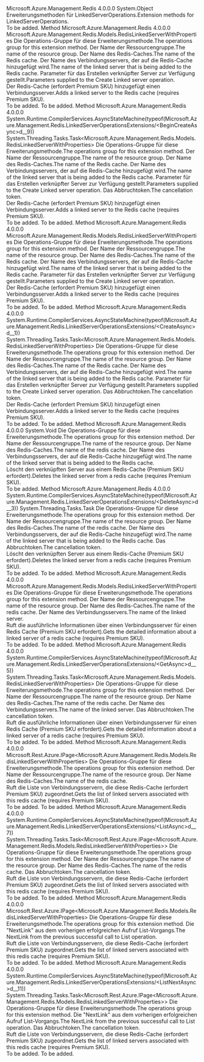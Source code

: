<Type Name="LinkedServerOperationsExtensions" FullName="Microsoft.Azure.Management.Redis.LinkedServerOperationsExtensions">
  <TypeSignature Language="C#" Value="public static class LinkedServerOperationsExtensions" />
  <TypeSignature Language="ILAsm" Value=".class public auto ansi abstract sealed beforefieldinit LinkedServerOperationsExtensions extends System.Object" />
  <TypeSignature Language="DocId" Value="T:Microsoft.Azure.Management.Redis.LinkedServerOperationsExtensions" />
  <TypeSignature Language="VB.NET" Value="Public Module LinkedServerOperationsExtensions" />
  <TypeSignature Language="F#" Value="type LinkedServerOperationsExtensions = class" />
  <AssemblyInfo>
    <AssemblyName>Microsoft.Azure.Management.Redis</AssemblyName>
    <AssemblyVersion>4.0.0.0</AssemblyVersion>
  </AssemblyInfo>
  <Base>
    <BaseTypeName>System.Object</BaseTypeName>
  </Base>
  <Interfaces />
  <Docs>
    <summary>
            <span data-ttu-id="96a80-101">Erweiterungsmethoden für LinkedServerOperations.</span><span class="sxs-lookup"><span data-stu-id="96a80-101">Extension methods for LinkedServerOperations.</span></span>
            </summary>
    <remarks>To be added.</remarks>
  </Docs>
  <Members>
    <Member MemberName="BeginCreate">
      <MemberSignature Language="C#" Value="public static Microsoft.Azure.Management.Redis.Models.RedisLinkedServerWithProperties BeginCreate (this Microsoft.Azure.Management.Redis.ILinkedServerOperations operations, string resourceGroupName, string name, string linkedServerName, Microsoft.Azure.Management.Redis.Models.RedisLinkedServerCreateParameters parameters);" />
      <MemberSignature Language="ILAsm" Value=".method public static hidebysig class Microsoft.Azure.Management.Redis.Models.RedisLinkedServerWithProperties BeginCreate(class Microsoft.Azure.Management.Redis.ILinkedServerOperations operations, string resourceGroupName, string name, string linkedServerName, class Microsoft.Azure.Management.Redis.Models.RedisLinkedServerCreateParameters parameters) cil managed" />
      <MemberSignature Language="DocId" Value="M:Microsoft.Azure.Management.Redis.LinkedServerOperationsExtensions.BeginCreate(Microsoft.Azure.Management.Redis.ILinkedServerOperations,System.String,System.String,System.String,Microsoft.Azure.Management.Redis.Models.RedisLinkedServerCreateParameters)" />
      <MemberSignature Language="VB.NET" Value="&lt;Extension()&gt;&#xA;Public Function BeginCreate (operations As ILinkedServerOperations, resourceGroupName As String, name As String, linkedServerName As String, parameters As RedisLinkedServerCreateParameters) As RedisLinkedServerWithProperties" />
      <MemberSignature Language="F#" Value="static member BeginCreate : Microsoft.Azure.Management.Redis.ILinkedServerOperations * string * string * string * Microsoft.Azure.Management.Redis.Models.RedisLinkedServerCreateParameters -&gt; Microsoft.Azure.Management.Redis.Models.RedisLinkedServerWithProperties" Usage="Microsoft.Azure.Management.Redis.LinkedServerOperationsExtensions.BeginCreate (operations, resourceGroupName, name, linkedServerName, parameters)" />
      <MemberType>Method</MemberType>
      <AssemblyInfo>
        <AssemblyName>Microsoft.Azure.Management.Redis</AssemblyName>
        <AssemblyVersion>4.0.0.0</AssemblyVersion>
      </AssemblyInfo>
      <ReturnValue>
        <ReturnType>Microsoft.Azure.Management.Redis.Models.RedisLinkedServerWithProperties</ReturnType>
      </ReturnValue>
      <Parameters>
        <Parameter Name="operations" Type="Microsoft.Azure.Management.Redis.ILinkedServerOperations" RefType="this" />
        <Parameter Name="resourceGroupName" Type="System.String" />
        <Parameter Name="name" Type="System.String" />
        <Parameter Name="linkedServerName" Type="System.String" />
        <Parameter Name="parameters" Type="Microsoft.Azure.Management.Redis.Models.RedisLinkedServerCreateParameters" />
      </Parameters>
      <Docs>
        <param name="operations">
            <span data-ttu-id="96a80-102">Die Operations-Gruppe für diese Erweiterungsmethode.</span><span class="sxs-lookup"><span data-stu-id="96a80-102">The operations group for this extension method.</span></span>
            </param>
        <param name="resourceGroupName">
            <span data-ttu-id="96a80-103">Der Name der Ressourcengruppe.</span><span class="sxs-lookup"><span data-stu-id="96a80-103">The name of the resource group.</span></span>
            </param>
        <param name="name">
            <span data-ttu-id="96a80-104">Der Name des Redis-Caches.</span><span class="sxs-lookup"><span data-stu-id="96a80-104">The name of the Redis cache.</span></span>
            </param>
        <param name="linkedServerName">
            <span data-ttu-id="96a80-105">Der Name des Verbindungsservers, der auf die Redis-Cache hinzugefügt wird.</span><span class="sxs-lookup"><span data-stu-id="96a80-105">The name of the linked server that is being added to the Redis cache.</span></span>
            </param>
        <param name="parameters">
            <span data-ttu-id="96a80-106">Parameter für das Erstellen verknüpfter Server zur Verfügung gestellt.</span><span class="sxs-lookup"><span data-stu-id="96a80-106">Parameters supplied to the Create Linked server operation.</span></span>
            </param>
        <summary>
            <span data-ttu-id="96a80-107">Der Redis-Cache (erfordert Premium SKU) hinzugefügt einen Verbindungsserver.</span><span class="sxs-lookup"><span data-stu-id="96a80-107">Adds a linked server to the Redis cache (requires Premium SKU).</span></span>
            </summary>
        <returns>To be added.</returns>
        <remarks>To be added.</remarks>
      </Docs>
    </Member>
    <Member MemberName="BeginCreateAsync">
      <MemberSignature Language="C#" Value="public static System.Threading.Tasks.Task&lt;Microsoft.Azure.Management.Redis.Models.RedisLinkedServerWithProperties&gt; BeginCreateAsync (this Microsoft.Azure.Management.Redis.ILinkedServerOperations operations, string resourceGroupName, string name, string linkedServerName, Microsoft.Azure.Management.Redis.Models.RedisLinkedServerCreateParameters parameters, System.Threading.CancellationToken cancellationToken = null);" />
      <MemberSignature Language="ILAsm" Value=".method public static hidebysig class System.Threading.Tasks.Task`1&lt;class Microsoft.Azure.Management.Redis.Models.RedisLinkedServerWithProperties&gt; BeginCreateAsync(class Microsoft.Azure.Management.Redis.ILinkedServerOperations operations, string resourceGroupName, string name, string linkedServerName, class Microsoft.Azure.Management.Redis.Models.RedisLinkedServerCreateParameters parameters, valuetype System.Threading.CancellationToken cancellationToken) cil managed" />
      <MemberSignature Language="DocId" Value="M:Microsoft.Azure.Management.Redis.LinkedServerOperationsExtensions.BeginCreateAsync(Microsoft.Azure.Management.Redis.ILinkedServerOperations,System.String,System.String,System.String,Microsoft.Azure.Management.Redis.Models.RedisLinkedServerCreateParameters,System.Threading.CancellationToken)" />
      <MemberSignature Language="F#" Value="static member BeginCreateAsync : Microsoft.Azure.Management.Redis.ILinkedServerOperations * string * string * string * Microsoft.Azure.Management.Redis.Models.RedisLinkedServerCreateParameters * System.Threading.CancellationToken -&gt; System.Threading.Tasks.Task&lt;Microsoft.Azure.Management.Redis.Models.RedisLinkedServerWithProperties&gt;" Usage="Microsoft.Azure.Management.Redis.LinkedServerOperationsExtensions.BeginCreateAsync (operations, resourceGroupName, name, linkedServerName, parameters, cancellationToken)" />
      <MemberType>Method</MemberType>
      <AssemblyInfo>
        <AssemblyName>Microsoft.Azure.Management.Redis</AssemblyName>
        <AssemblyVersion>4.0.0.0</AssemblyVersion>
      </AssemblyInfo>
      <Attributes>
        <Attribute>
          <AttributeName>System.Runtime.CompilerServices.AsyncStateMachine(typeof(Microsoft.Azure.Management.Redis.LinkedServerOperationsExtensions/&lt;BeginCreateAsync&gt;d__9))</AttributeName>
        </Attribute>
      </Attributes>
      <ReturnValue>
        <ReturnType>System.Threading.Tasks.Task&lt;Microsoft.Azure.Management.Redis.Models.RedisLinkedServerWithProperties&gt;</ReturnType>
      </ReturnValue>
      <Parameters>
        <Parameter Name="operations" Type="Microsoft.Azure.Management.Redis.ILinkedServerOperations" RefType="this" />
        <Parameter Name="resourceGroupName" Type="System.String" />
        <Parameter Name="name" Type="System.String" />
        <Parameter Name="linkedServerName" Type="System.String" />
        <Parameter Name="parameters" Type="Microsoft.Azure.Management.Redis.Models.RedisLinkedServerCreateParameters" />
        <Parameter Name="cancellationToken" Type="System.Threading.CancellationToken" />
      </Parameters>
      <Docs>
        <param name="operations">
            <span data-ttu-id="96a80-108">Die Operations-Gruppe für diese Erweiterungsmethode.</span><span class="sxs-lookup"><span data-stu-id="96a80-108">The operations group for this extension method.</span></span>
            </param>
        <param name="resourceGroupName">
            <span data-ttu-id="96a80-109">Der Name der Ressourcengruppe.</span><span class="sxs-lookup"><span data-stu-id="96a80-109">The name of the resource group.</span></span>
            </param>
        <param name="name">
            <span data-ttu-id="96a80-110">Der Name des Redis-Caches.</span><span class="sxs-lookup"><span data-stu-id="96a80-110">The name of the Redis cache.</span></span>
            </param>
        <param name="linkedServerName">
            <span data-ttu-id="96a80-111">Der Name des Verbindungsservers, der auf die Redis-Cache hinzugefügt wird.</span><span class="sxs-lookup"><span data-stu-id="96a80-111">The name of the linked server that is being added to the Redis cache.</span></span>
            </param>
        <param name="parameters">
            <span data-ttu-id="96a80-112">Parameter für das Erstellen verknüpfter Server zur Verfügung gestellt.</span><span class="sxs-lookup"><span data-stu-id="96a80-112">Parameters supplied to the Create Linked server operation.</span></span>
            </param>
        <param name="cancellationToken">
            <span data-ttu-id="96a80-113">Das Abbruchtoken.</span><span class="sxs-lookup"><span data-stu-id="96a80-113">The cancellation token.</span></span>
            </param>
        <summary>
            <span data-ttu-id="96a80-114">Der Redis-Cache (erfordert Premium SKU) hinzugefügt einen Verbindungsserver.</span><span class="sxs-lookup"><span data-stu-id="96a80-114">Adds a linked server to the Redis cache (requires Premium SKU).</span></span>
            </summary>
        <returns>To be added.</returns>
        <remarks>To be added.</remarks>
      </Docs>
    </Member>
    <Member MemberName="Create">
      <MemberSignature Language="C#" Value="public static Microsoft.Azure.Management.Redis.Models.RedisLinkedServerWithProperties Create (this Microsoft.Azure.Management.Redis.ILinkedServerOperations operations, string resourceGroupName, string name, string linkedServerName, Microsoft.Azure.Management.Redis.Models.RedisLinkedServerCreateParameters parameters);" />
      <MemberSignature Language="ILAsm" Value=".method public static hidebysig class Microsoft.Azure.Management.Redis.Models.RedisLinkedServerWithProperties Create(class Microsoft.Azure.Management.Redis.ILinkedServerOperations operations, string resourceGroupName, string name, string linkedServerName, class Microsoft.Azure.Management.Redis.Models.RedisLinkedServerCreateParameters parameters) cil managed" />
      <MemberSignature Language="DocId" Value="M:Microsoft.Azure.Management.Redis.LinkedServerOperationsExtensions.Create(Microsoft.Azure.Management.Redis.ILinkedServerOperations,System.String,System.String,System.String,Microsoft.Azure.Management.Redis.Models.RedisLinkedServerCreateParameters)" />
      <MemberSignature Language="VB.NET" Value="&lt;Extension()&gt;&#xA;Public Function Create (operations As ILinkedServerOperations, resourceGroupName As String, name As String, linkedServerName As String, parameters As RedisLinkedServerCreateParameters) As RedisLinkedServerWithProperties" />
      <MemberSignature Language="F#" Value="static member Create : Microsoft.Azure.Management.Redis.ILinkedServerOperations * string * string * string * Microsoft.Azure.Management.Redis.Models.RedisLinkedServerCreateParameters -&gt; Microsoft.Azure.Management.Redis.Models.RedisLinkedServerWithProperties" Usage="Microsoft.Azure.Management.Redis.LinkedServerOperationsExtensions.Create (operations, resourceGroupName, name, linkedServerName, parameters)" />
      <MemberType>Method</MemberType>
      <AssemblyInfo>
        <AssemblyName>Microsoft.Azure.Management.Redis</AssemblyName>
        <AssemblyVersion>4.0.0.0</AssemblyVersion>
      </AssemblyInfo>
      <ReturnValue>
        <ReturnType>Microsoft.Azure.Management.Redis.Models.RedisLinkedServerWithProperties</ReturnType>
      </ReturnValue>
      <Parameters>
        <Parameter Name="operations" Type="Microsoft.Azure.Management.Redis.ILinkedServerOperations" RefType="this" />
        <Parameter Name="resourceGroupName" Type="System.String" />
        <Parameter Name="name" Type="System.String" />
        <Parameter Name="linkedServerName" Type="System.String" />
        <Parameter Name="parameters" Type="Microsoft.Azure.Management.Redis.Models.RedisLinkedServerCreateParameters" />
      </Parameters>
      <Docs>
        <param name="operations">
            <span data-ttu-id="96a80-115">Die Operations-Gruppe für diese Erweiterungsmethode.</span><span class="sxs-lookup"><span data-stu-id="96a80-115">The operations group for this extension method.</span></span>
            </param>
        <param name="resourceGroupName">
            <span data-ttu-id="96a80-116">Der Name der Ressourcengruppe.</span><span class="sxs-lookup"><span data-stu-id="96a80-116">The name of the resource group.</span></span>
            </param>
        <param name="name">
            <span data-ttu-id="96a80-117">Der Name des Redis-Caches.</span><span class="sxs-lookup"><span data-stu-id="96a80-117">The name of the Redis cache.</span></span>
            </param>
        <param name="linkedServerName">
            <span data-ttu-id="96a80-118">Der Name des Verbindungsservers, der auf die Redis-Cache hinzugefügt wird.</span><span class="sxs-lookup"><span data-stu-id="96a80-118">The name of the linked server that is being added to the Redis cache.</span></span>
            </param>
        <param name="parameters">
            <span data-ttu-id="96a80-119">Parameter für das Erstellen verknüpfter Server zur Verfügung gestellt.</span><span class="sxs-lookup"><span data-stu-id="96a80-119">Parameters supplied to the Create Linked server operation.</span></span>
            </param>
        <summary>
            <span data-ttu-id="96a80-120">Der Redis-Cache (erfordert Premium SKU) hinzugefügt einen Verbindungsserver.</span><span class="sxs-lookup"><span data-stu-id="96a80-120">Adds a linked server to the Redis cache (requires Premium SKU).</span></span>
            </summary>
        <returns>To be added.</returns>
        <remarks>To be added.</remarks>
      </Docs>
    </Member>
    <Member MemberName="CreateAsync">
      <MemberSignature Language="C#" Value="public static System.Threading.Tasks.Task&lt;Microsoft.Azure.Management.Redis.Models.RedisLinkedServerWithProperties&gt; CreateAsync (this Microsoft.Azure.Management.Redis.ILinkedServerOperations operations, string resourceGroupName, string name, string linkedServerName, Microsoft.Azure.Management.Redis.Models.RedisLinkedServerCreateParameters parameters, System.Threading.CancellationToken cancellationToken = null);" />
      <MemberSignature Language="ILAsm" Value=".method public static hidebysig class System.Threading.Tasks.Task`1&lt;class Microsoft.Azure.Management.Redis.Models.RedisLinkedServerWithProperties&gt; CreateAsync(class Microsoft.Azure.Management.Redis.ILinkedServerOperations operations, string resourceGroupName, string name, string linkedServerName, class Microsoft.Azure.Management.Redis.Models.RedisLinkedServerCreateParameters parameters, valuetype System.Threading.CancellationToken cancellationToken) cil managed" />
      <MemberSignature Language="DocId" Value="M:Microsoft.Azure.Management.Redis.LinkedServerOperationsExtensions.CreateAsync(Microsoft.Azure.Management.Redis.ILinkedServerOperations,System.String,System.String,System.String,Microsoft.Azure.Management.Redis.Models.RedisLinkedServerCreateParameters,System.Threading.CancellationToken)" />
      <MemberSignature Language="F#" Value="static member CreateAsync : Microsoft.Azure.Management.Redis.ILinkedServerOperations * string * string * string * Microsoft.Azure.Management.Redis.Models.RedisLinkedServerCreateParameters * System.Threading.CancellationToken -&gt; System.Threading.Tasks.Task&lt;Microsoft.Azure.Management.Redis.Models.RedisLinkedServerWithProperties&gt;" Usage="Microsoft.Azure.Management.Redis.LinkedServerOperationsExtensions.CreateAsync (operations, resourceGroupName, name, linkedServerName, parameters, cancellationToken)" />
      <MemberType>Method</MemberType>
      <AssemblyInfo>
        <AssemblyName>Microsoft.Azure.Management.Redis</AssemblyName>
        <AssemblyVersion>4.0.0.0</AssemblyVersion>
      </AssemblyInfo>
      <Attributes>
        <Attribute>
          <AttributeName>System.Runtime.CompilerServices.AsyncStateMachine(typeof(Microsoft.Azure.Management.Redis.LinkedServerOperationsExtensions/&lt;CreateAsync&gt;d__1))</AttributeName>
        </Attribute>
      </Attributes>
      <ReturnValue>
        <ReturnType>System.Threading.Tasks.Task&lt;Microsoft.Azure.Management.Redis.Models.RedisLinkedServerWithProperties&gt;</ReturnType>
      </ReturnValue>
      <Parameters>
        <Parameter Name="operations" Type="Microsoft.Azure.Management.Redis.ILinkedServerOperations" RefType="this" />
        <Parameter Name="resourceGroupName" Type="System.String" />
        <Parameter Name="name" Type="System.String" />
        <Parameter Name="linkedServerName" Type="System.String" />
        <Parameter Name="parameters" Type="Microsoft.Azure.Management.Redis.Models.RedisLinkedServerCreateParameters" />
        <Parameter Name="cancellationToken" Type="System.Threading.CancellationToken" />
      </Parameters>
      <Docs>
        <param name="operations">
            <span data-ttu-id="96a80-121">Die Operations-Gruppe für diese Erweiterungsmethode.</span><span class="sxs-lookup"><span data-stu-id="96a80-121">The operations group for this extension method.</span></span>
            </param>
        <param name="resourceGroupName">
            <span data-ttu-id="96a80-122">Der Name der Ressourcengruppe.</span><span class="sxs-lookup"><span data-stu-id="96a80-122">The name of the resource group.</span></span>
            </param>
        <param name="name">
            <span data-ttu-id="96a80-123">Der Name des Redis-Caches.</span><span class="sxs-lookup"><span data-stu-id="96a80-123">The name of the Redis cache.</span></span>
            </param>
        <param name="linkedServerName">
            <span data-ttu-id="96a80-124">Der Name des Verbindungsservers, der auf die Redis-Cache hinzugefügt wird.</span><span class="sxs-lookup"><span data-stu-id="96a80-124">The name of the linked server that is being added to the Redis cache.</span></span>
            </param>
        <param name="parameters">
            <span data-ttu-id="96a80-125">Parameter für das Erstellen verknüpfter Server zur Verfügung gestellt.</span><span class="sxs-lookup"><span data-stu-id="96a80-125">Parameters supplied to the Create Linked server operation.</span></span>
            </param>
        <param name="cancellationToken">
            <span data-ttu-id="96a80-126">Das Abbruchtoken.</span><span class="sxs-lookup"><span data-stu-id="96a80-126">The cancellation token.</span></span>
            </param>
        <summary>
            <span data-ttu-id="96a80-127">Der Redis-Cache (erfordert Premium SKU) hinzugefügt einen Verbindungsserver.</span><span class="sxs-lookup"><span data-stu-id="96a80-127">Adds a linked server to the Redis cache (requires Premium SKU).</span></span>
            </summary>
        <returns>To be added.</returns>
        <remarks>To be added.</remarks>
      </Docs>
    </Member>
    <Member MemberName="Delete">
      <MemberSignature Language="C#" Value="public static void Delete (this Microsoft.Azure.Management.Redis.ILinkedServerOperations operations, string resourceGroupName, string name, string linkedServerName);" />
      <MemberSignature Language="ILAsm" Value=".method public static hidebysig void Delete(class Microsoft.Azure.Management.Redis.ILinkedServerOperations operations, string resourceGroupName, string name, string linkedServerName) cil managed" />
      <MemberSignature Language="DocId" Value="M:Microsoft.Azure.Management.Redis.LinkedServerOperationsExtensions.Delete(Microsoft.Azure.Management.Redis.ILinkedServerOperations,System.String,System.String,System.String)" />
      <MemberSignature Language="VB.NET" Value="&lt;Extension()&gt;&#xA;Public Sub Delete (operations As ILinkedServerOperations, resourceGroupName As String, name As String, linkedServerName As String)" />
      <MemberSignature Language="F#" Value="static member Delete : Microsoft.Azure.Management.Redis.ILinkedServerOperations * string * string * string -&gt; unit" Usage="Microsoft.Azure.Management.Redis.LinkedServerOperationsExtensions.Delete (operations, resourceGroupName, name, linkedServerName)" />
      <MemberType>Method</MemberType>
      <AssemblyInfo>
        <AssemblyName>Microsoft.Azure.Management.Redis</AssemblyName>
        <AssemblyVersion>4.0.0.0</AssemblyVersion>
      </AssemblyInfo>
      <ReturnValue>
        <ReturnType>System.Void</ReturnType>
      </ReturnValue>
      <Parameters>
        <Parameter Name="operations" Type="Microsoft.Azure.Management.Redis.ILinkedServerOperations" RefType="this" />
        <Parameter Name="resourceGroupName" Type="System.String" />
        <Parameter Name="name" Type="System.String" />
        <Parameter Name="linkedServerName" Type="System.String" />
      </Parameters>
      <Docs>
        <param name="operations">
            <span data-ttu-id="96a80-128">Die Operations-Gruppe für diese Erweiterungsmethode.</span><span class="sxs-lookup"><span data-stu-id="96a80-128">The operations group for this extension method.</span></span>
            </param>
        <param name="resourceGroupName">
            <span data-ttu-id="96a80-129">Der Name der Ressourcengruppe.</span><span class="sxs-lookup"><span data-stu-id="96a80-129">The name of the resource group.</span></span>
            </param>
        <param name="name">
            <span data-ttu-id="96a80-130">Der Name des Redis-Caches.</span><span class="sxs-lookup"><span data-stu-id="96a80-130">The name of the redis cache.</span></span>
            </param>
        <param name="linkedServerName">
            <span data-ttu-id="96a80-131">Der Name des Verbindungsservers, der auf die Redis-Cache hinzugefügt wird.</span><span class="sxs-lookup"><span data-stu-id="96a80-131">The name of the linked server that is being added to the Redis cache.</span></span>
            </param>
        <summary>
            <span data-ttu-id="96a80-132">Löscht den verknüpften Server aus einem Redis-Cache (Premium SKU erfordert).</span><span class="sxs-lookup"><span data-stu-id="96a80-132">Deletes the linked server from a redis cache (requires Premium SKU).</span></span>
            </summary>
        <remarks>To be added.</remarks>
      </Docs>
    </Member>
    <Member MemberName="DeleteAsync">
      <MemberSignature Language="C#" Value="public static System.Threading.Tasks.Task DeleteAsync (this Microsoft.Azure.Management.Redis.ILinkedServerOperations operations, string resourceGroupName, string name, string linkedServerName, System.Threading.CancellationToken cancellationToken = null);" />
      <MemberSignature Language="ILAsm" Value=".method public static hidebysig class System.Threading.Tasks.Task DeleteAsync(class Microsoft.Azure.Management.Redis.ILinkedServerOperations operations, string resourceGroupName, string name, string linkedServerName, valuetype System.Threading.CancellationToken cancellationToken) cil managed" />
      <MemberSignature Language="DocId" Value="M:Microsoft.Azure.Management.Redis.LinkedServerOperationsExtensions.DeleteAsync(Microsoft.Azure.Management.Redis.ILinkedServerOperations,System.String,System.String,System.String,System.Threading.CancellationToken)" />
      <MemberSignature Language="F#" Value="static member DeleteAsync : Microsoft.Azure.Management.Redis.ILinkedServerOperations * string * string * string * System.Threading.CancellationToken -&gt; System.Threading.Tasks.Task" Usage="Microsoft.Azure.Management.Redis.LinkedServerOperationsExtensions.DeleteAsync (operations, resourceGroupName, name, linkedServerName, cancellationToken)" />
      <MemberType>Method</MemberType>
      <AssemblyInfo>
        <AssemblyName>Microsoft.Azure.Management.Redis</AssemblyName>
        <AssemblyVersion>4.0.0.0</AssemblyVersion>
      </AssemblyInfo>
      <Attributes>
        <Attribute>
          <AttributeName>System.Runtime.CompilerServices.AsyncStateMachine(typeof(Microsoft.Azure.Management.Redis.LinkedServerOperationsExtensions/&lt;DeleteAsync&gt;d__3))</AttributeName>
        </Attribute>
      </Attributes>
      <ReturnValue>
        <ReturnType>System.Threading.Tasks.Task</ReturnType>
      </ReturnValue>
      <Parameters>
        <Parameter Name="operations" Type="Microsoft.Azure.Management.Redis.ILinkedServerOperations" RefType="this" />
        <Parameter Name="resourceGroupName" Type="System.String" />
        <Parameter Name="name" Type="System.String" />
        <Parameter Name="linkedServerName" Type="System.String" />
        <Parameter Name="cancellationToken" Type="System.Threading.CancellationToken" />
      </Parameters>
      <Docs>
        <param name="operations">
            <span data-ttu-id="96a80-133">Die Operations-Gruppe für diese Erweiterungsmethode.</span><span class="sxs-lookup"><span data-stu-id="96a80-133">The operations group for this extension method.</span></span>
            </param>
        <param name="resourceGroupName">
            <span data-ttu-id="96a80-134">Der Name der Ressourcengruppe.</span><span class="sxs-lookup"><span data-stu-id="96a80-134">The name of the resource group.</span></span>
            </param>
        <param name="name">
            <span data-ttu-id="96a80-135">Der Name des Redis-Caches.</span><span class="sxs-lookup"><span data-stu-id="96a80-135">The name of the redis cache.</span></span>
            </param>
        <param name="linkedServerName">
            <span data-ttu-id="96a80-136">Der Name des Verbindungsservers, der auf die Redis-Cache hinzugefügt wird.</span><span class="sxs-lookup"><span data-stu-id="96a80-136">The name of the linked server that is being added to the Redis cache.</span></span>
            </param>
        <param name="cancellationToken">
            <span data-ttu-id="96a80-137">Das Abbruchtoken.</span><span class="sxs-lookup"><span data-stu-id="96a80-137">The cancellation token.</span></span>
            </param>
        <summary>
            <span data-ttu-id="96a80-138">Löscht den verknüpften Server aus einem Redis-Cache (Premium SKU erfordert).</span><span class="sxs-lookup"><span data-stu-id="96a80-138">Deletes the linked server from a redis cache (requires Premium SKU).</span></span>
            </summary>
        <returns>To be added.</returns>
        <remarks>To be added.</remarks>
      </Docs>
    </Member>
    <Member MemberName="Get">
      <MemberSignature Language="C#" Value="public static Microsoft.Azure.Management.Redis.Models.RedisLinkedServerWithProperties Get (this Microsoft.Azure.Management.Redis.ILinkedServerOperations operations, string resourceGroupName, string name, string linkedServerName);" />
      <MemberSignature Language="ILAsm" Value=".method public static hidebysig class Microsoft.Azure.Management.Redis.Models.RedisLinkedServerWithProperties Get(class Microsoft.Azure.Management.Redis.ILinkedServerOperations operations, string resourceGroupName, string name, string linkedServerName) cil managed" />
      <MemberSignature Language="DocId" Value="M:Microsoft.Azure.Management.Redis.LinkedServerOperationsExtensions.Get(Microsoft.Azure.Management.Redis.ILinkedServerOperations,System.String,System.String,System.String)" />
      <MemberSignature Language="VB.NET" Value="&lt;Extension()&gt;&#xA;Public Function Get (operations As ILinkedServerOperations, resourceGroupName As String, name As String, linkedServerName As String) As RedisLinkedServerWithProperties" />
      <MemberSignature Language="F#" Value="static member Get : Microsoft.Azure.Management.Redis.ILinkedServerOperations * string * string * string -&gt; Microsoft.Azure.Management.Redis.Models.RedisLinkedServerWithProperties" Usage="Microsoft.Azure.Management.Redis.LinkedServerOperationsExtensions.Get (operations, resourceGroupName, name, linkedServerName)" />
      <MemberType>Method</MemberType>
      <AssemblyInfo>
        <AssemblyName>Microsoft.Azure.Management.Redis</AssemblyName>
        <AssemblyVersion>4.0.0.0</AssemblyVersion>
      </AssemblyInfo>
      <ReturnValue>
        <ReturnType>Microsoft.Azure.Management.Redis.Models.RedisLinkedServerWithProperties</ReturnType>
      </ReturnValue>
      <Parameters>
        <Parameter Name="operations" Type="Microsoft.Azure.Management.Redis.ILinkedServerOperations" RefType="this" />
        <Parameter Name="resourceGroupName" Type="System.String" />
        <Parameter Name="name" Type="System.String" />
        <Parameter Name="linkedServerName" Type="System.String" />
      </Parameters>
      <Docs>
        <param name="operations">
            <span data-ttu-id="96a80-139">Die Operations-Gruppe für diese Erweiterungsmethode.</span><span class="sxs-lookup"><span data-stu-id="96a80-139">The operations group for this extension method.</span></span>
            </param>
        <param name="resourceGroupName">
            <span data-ttu-id="96a80-140">Der Name der Ressourcengruppe.</span><span class="sxs-lookup"><span data-stu-id="96a80-140">The name of the resource group.</span></span>
            </param>
        <param name="name">
            <span data-ttu-id="96a80-141">Der Name des Redis-Caches.</span><span class="sxs-lookup"><span data-stu-id="96a80-141">The name of the redis cache.</span></span>
            </param>
        <param name="linkedServerName">
            <span data-ttu-id="96a80-142">Der Name des Verbindungsservers.</span><span class="sxs-lookup"><span data-stu-id="96a80-142">The name of the linked server.</span></span>
            </param>
        <summary>
            <span data-ttu-id="96a80-143">Ruft die ausführliche Informationen über einen Verbindungsserver für einen Redis Cache (Premium SKU erfordert).</span><span class="sxs-lookup"><span data-stu-id="96a80-143">Gets the detailed information about a linked server of a redis cache (requires Premium SKU).</span></span>
            </summary>
        <returns>To be added.</returns>
        <remarks>To be added.</remarks>
      </Docs>
    </Member>
    <Member MemberName="GetAsync">
      <MemberSignature Language="C#" Value="public static System.Threading.Tasks.Task&lt;Microsoft.Azure.Management.Redis.Models.RedisLinkedServerWithProperties&gt; GetAsync (this Microsoft.Azure.Management.Redis.ILinkedServerOperations operations, string resourceGroupName, string name, string linkedServerName, System.Threading.CancellationToken cancellationToken = null);" />
      <MemberSignature Language="ILAsm" Value=".method public static hidebysig class System.Threading.Tasks.Task`1&lt;class Microsoft.Azure.Management.Redis.Models.RedisLinkedServerWithProperties&gt; GetAsync(class Microsoft.Azure.Management.Redis.ILinkedServerOperations operations, string resourceGroupName, string name, string linkedServerName, valuetype System.Threading.CancellationToken cancellationToken) cil managed" />
      <MemberSignature Language="DocId" Value="M:Microsoft.Azure.Management.Redis.LinkedServerOperationsExtensions.GetAsync(Microsoft.Azure.Management.Redis.ILinkedServerOperations,System.String,System.String,System.String,System.Threading.CancellationToken)" />
      <MemberSignature Language="F#" Value="static member GetAsync : Microsoft.Azure.Management.Redis.ILinkedServerOperations * string * string * string * System.Threading.CancellationToken -&gt; System.Threading.Tasks.Task&lt;Microsoft.Azure.Management.Redis.Models.RedisLinkedServerWithProperties&gt;" Usage="Microsoft.Azure.Management.Redis.LinkedServerOperationsExtensions.GetAsync (operations, resourceGroupName, name, linkedServerName, cancellationToken)" />
      <MemberType>Method</MemberType>
      <AssemblyInfo>
        <AssemblyName>Microsoft.Azure.Management.Redis</AssemblyName>
        <AssemblyVersion>4.0.0.0</AssemblyVersion>
      </AssemblyInfo>
      <Attributes>
        <Attribute>
          <AttributeName>System.Runtime.CompilerServices.AsyncStateMachine(typeof(Microsoft.Azure.Management.Redis.LinkedServerOperationsExtensions/&lt;GetAsync&gt;d__5))</AttributeName>
        </Attribute>
      </Attributes>
      <ReturnValue>
        <ReturnType>System.Threading.Tasks.Task&lt;Microsoft.Azure.Management.Redis.Models.RedisLinkedServerWithProperties&gt;</ReturnType>
      </ReturnValue>
      <Parameters>
        <Parameter Name="operations" Type="Microsoft.Azure.Management.Redis.ILinkedServerOperations" RefType="this" />
        <Parameter Name="resourceGroupName" Type="System.String" />
        <Parameter Name="name" Type="System.String" />
        <Parameter Name="linkedServerName" Type="System.String" />
        <Parameter Name="cancellationToken" Type="System.Threading.CancellationToken" />
      </Parameters>
      <Docs>
        <param name="operations">
            <span data-ttu-id="96a80-144">Die Operations-Gruppe für diese Erweiterungsmethode.</span><span class="sxs-lookup"><span data-stu-id="96a80-144">The operations group for this extension method.</span></span>
            </param>
        <param name="resourceGroupName">
            <span data-ttu-id="96a80-145">Der Name der Ressourcengruppe.</span><span class="sxs-lookup"><span data-stu-id="96a80-145">The name of the resource group.</span></span>
            </param>
        <param name="name">
            <span data-ttu-id="96a80-146">Der Name des Redis-Caches.</span><span class="sxs-lookup"><span data-stu-id="96a80-146">The name of the redis cache.</span></span>
            </param>
        <param name="linkedServerName">
            <span data-ttu-id="96a80-147">Der Name des Verbindungsservers.</span><span class="sxs-lookup"><span data-stu-id="96a80-147">The name of the linked server.</span></span>
            </param>
        <param name="cancellationToken">
            <span data-ttu-id="96a80-148">Das Abbruchtoken.</span><span class="sxs-lookup"><span data-stu-id="96a80-148">The cancellation token.</span></span>
            </param>
        <summary>
            <span data-ttu-id="96a80-149">Ruft die ausführliche Informationen über einen Verbindungsserver für einen Redis Cache (Premium SKU erfordert).</span><span class="sxs-lookup"><span data-stu-id="96a80-149">Gets the detailed information about a linked server of a redis cache (requires Premium SKU).</span></span>
            </summary>
        <returns>To be added.</returns>
        <remarks>To be added.</remarks>
      </Docs>
    </Member>
    <Member MemberName="List">
      <MemberSignature Language="C#" Value="public static Microsoft.Rest.Azure.IPage&lt;Microsoft.Azure.Management.Redis.Models.RedisLinkedServerWithProperties&gt; List (this Microsoft.Azure.Management.Redis.ILinkedServerOperations operations, string resourceGroupName, string name);" />
      <MemberSignature Language="ILAsm" Value=".method public static hidebysig class Microsoft.Rest.Azure.IPage`1&lt;class Microsoft.Azure.Management.Redis.Models.RedisLinkedServerWithProperties&gt; List(class Microsoft.Azure.Management.Redis.ILinkedServerOperations operations, string resourceGroupName, string name) cil managed" />
      <MemberSignature Language="DocId" Value="M:Microsoft.Azure.Management.Redis.LinkedServerOperationsExtensions.List(Microsoft.Azure.Management.Redis.ILinkedServerOperations,System.String,System.String)" />
      <MemberSignature Language="VB.NET" Value="&lt;Extension()&gt;&#xA;Public Function List (operations As ILinkedServerOperations, resourceGroupName As String, name As String) As IPage(Of RedisLinkedServerWithProperties)" />
      <MemberSignature Language="F#" Value="static member List : Microsoft.Azure.Management.Redis.ILinkedServerOperations * string * string -&gt; Microsoft.Rest.Azure.IPage&lt;Microsoft.Azure.Management.Redis.Models.RedisLinkedServerWithProperties&gt;" Usage="Microsoft.Azure.Management.Redis.LinkedServerOperationsExtensions.List (operations, resourceGroupName, name)" />
      <MemberType>Method</MemberType>
      <AssemblyInfo>
        <AssemblyName>Microsoft.Azure.Management.Redis</AssemblyName>
        <AssemblyVersion>4.0.0.0</AssemblyVersion>
      </AssemblyInfo>
      <ReturnValue>
        <ReturnType>Microsoft.Rest.Azure.IPage&lt;Microsoft.Azure.Management.Redis.Models.RedisLinkedServerWithProperties&gt;</ReturnType>
      </ReturnValue>
      <Parameters>
        <Parameter Name="operations" Type="Microsoft.Azure.Management.Redis.ILinkedServerOperations" RefType="this" />
        <Parameter Name="resourceGroupName" Type="System.String" />
        <Parameter Name="name" Type="System.String" />
      </Parameters>
      <Docs>
        <param name="operations">
            <span data-ttu-id="96a80-150">Die Operations-Gruppe für diese Erweiterungsmethode.</span><span class="sxs-lookup"><span data-stu-id="96a80-150">The operations group for this extension method.</span></span>
            </param>
        <param name="resourceGroupName">
            <span data-ttu-id="96a80-151">Der Name der Ressourcengruppe.</span><span class="sxs-lookup"><span data-stu-id="96a80-151">The name of the resource group.</span></span>
            </param>
        <param name="name">
            <span data-ttu-id="96a80-152">Der Name des Redis-Caches.</span><span class="sxs-lookup"><span data-stu-id="96a80-152">The name of the redis cache.</span></span>
            </param>
        <summary>
            <span data-ttu-id="96a80-153">Ruft die Liste von Verbindungsservern, die diese Redis-Cache (erfordert Premium SKU) zugeordnet.</span><span class="sxs-lookup"><span data-stu-id="96a80-153">Gets the list of linked servers associated with this redis cache (requires Premium SKU).</span></span>
            </summary>
        <returns>To be added.</returns>
        <remarks>To be added.</remarks>
      </Docs>
    </Member>
    <Member MemberName="ListAsync">
      <MemberSignature Language="C#" Value="public static System.Threading.Tasks.Task&lt;Microsoft.Rest.Azure.IPage&lt;Microsoft.Azure.Management.Redis.Models.RedisLinkedServerWithProperties&gt;&gt; ListAsync (this Microsoft.Azure.Management.Redis.ILinkedServerOperations operations, string resourceGroupName, string name, System.Threading.CancellationToken cancellationToken = null);" />
      <MemberSignature Language="ILAsm" Value=".method public static hidebysig class System.Threading.Tasks.Task`1&lt;class Microsoft.Rest.Azure.IPage`1&lt;class Microsoft.Azure.Management.Redis.Models.RedisLinkedServerWithProperties&gt;&gt; ListAsync(class Microsoft.Azure.Management.Redis.ILinkedServerOperations operations, string resourceGroupName, string name, valuetype System.Threading.CancellationToken cancellationToken) cil managed" />
      <MemberSignature Language="DocId" Value="M:Microsoft.Azure.Management.Redis.LinkedServerOperationsExtensions.ListAsync(Microsoft.Azure.Management.Redis.ILinkedServerOperations,System.String,System.String,System.Threading.CancellationToken)" />
      <MemberSignature Language="F#" Value="static member ListAsync : Microsoft.Azure.Management.Redis.ILinkedServerOperations * string * string * System.Threading.CancellationToken -&gt; System.Threading.Tasks.Task&lt;Microsoft.Rest.Azure.IPage&lt;Microsoft.Azure.Management.Redis.Models.RedisLinkedServerWithProperties&gt;&gt;" Usage="Microsoft.Azure.Management.Redis.LinkedServerOperationsExtensions.ListAsync (operations, resourceGroupName, name, cancellationToken)" />
      <MemberType>Method</MemberType>
      <AssemblyInfo>
        <AssemblyName>Microsoft.Azure.Management.Redis</AssemblyName>
        <AssemblyVersion>4.0.0.0</AssemblyVersion>
      </AssemblyInfo>
      <Attributes>
        <Attribute>
          <AttributeName>System.Runtime.CompilerServices.AsyncStateMachine(typeof(Microsoft.Azure.Management.Redis.LinkedServerOperationsExtensions/&lt;ListAsync&gt;d__7))</AttributeName>
        </Attribute>
      </Attributes>
      <ReturnValue>
        <ReturnType>System.Threading.Tasks.Task&lt;Microsoft.Rest.Azure.IPage&lt;Microsoft.Azure.Management.Redis.Models.RedisLinkedServerWithProperties&gt;&gt;</ReturnType>
      </ReturnValue>
      <Parameters>
        <Parameter Name="operations" Type="Microsoft.Azure.Management.Redis.ILinkedServerOperations" RefType="this" />
        <Parameter Name="resourceGroupName" Type="System.String" />
        <Parameter Name="name" Type="System.String" />
        <Parameter Name="cancellationToken" Type="System.Threading.CancellationToken" />
      </Parameters>
      <Docs>
        <param name="operations">
            <span data-ttu-id="96a80-154">Die Operations-Gruppe für diese Erweiterungsmethode.</span><span class="sxs-lookup"><span data-stu-id="96a80-154">The operations group for this extension method.</span></span>
            </param>
        <param name="resourceGroupName">
            <span data-ttu-id="96a80-155">Der Name der Ressourcengruppe.</span><span class="sxs-lookup"><span data-stu-id="96a80-155">The name of the resource group.</span></span>
            </param>
        <param name="name">
            <span data-ttu-id="96a80-156">Der Name des Redis-Caches.</span><span class="sxs-lookup"><span data-stu-id="96a80-156">The name of the redis cache.</span></span>
            </param>
        <param name="cancellationToken">
            <span data-ttu-id="96a80-157">Das Abbruchtoken.</span><span class="sxs-lookup"><span data-stu-id="96a80-157">The cancellation token.</span></span>
            </param>
        <summary>
            <span data-ttu-id="96a80-158">Ruft die Liste von Verbindungsservern, die diese Redis-Cache (erfordert Premium SKU) zugeordnet.</span><span class="sxs-lookup"><span data-stu-id="96a80-158">Gets the list of linked servers associated with this redis cache (requires Premium SKU).</span></span>
            </summary>
        <returns>To be added.</returns>
        <remarks>To be added.</remarks>
      </Docs>
    </Member>
    <Member MemberName="ListNext">
      <MemberSignature Language="C#" Value="public static Microsoft.Rest.Azure.IPage&lt;Microsoft.Azure.Management.Redis.Models.RedisLinkedServerWithProperties&gt; ListNext (this Microsoft.Azure.Management.Redis.ILinkedServerOperations operations, string nextPageLink);" />
      <MemberSignature Language="ILAsm" Value=".method public static hidebysig class Microsoft.Rest.Azure.IPage`1&lt;class Microsoft.Azure.Management.Redis.Models.RedisLinkedServerWithProperties&gt; ListNext(class Microsoft.Azure.Management.Redis.ILinkedServerOperations operations, string nextPageLink) cil managed" />
      <MemberSignature Language="DocId" Value="M:Microsoft.Azure.Management.Redis.LinkedServerOperationsExtensions.ListNext(Microsoft.Azure.Management.Redis.ILinkedServerOperations,System.String)" />
      <MemberSignature Language="VB.NET" Value="&lt;Extension()&gt;&#xA;Public Function ListNext (operations As ILinkedServerOperations, nextPageLink As String) As IPage(Of RedisLinkedServerWithProperties)" />
      <MemberSignature Language="F#" Value="static member ListNext : Microsoft.Azure.Management.Redis.ILinkedServerOperations * string -&gt; Microsoft.Rest.Azure.IPage&lt;Microsoft.Azure.Management.Redis.Models.RedisLinkedServerWithProperties&gt;" Usage="Microsoft.Azure.Management.Redis.LinkedServerOperationsExtensions.ListNext (operations, nextPageLink)" />
      <MemberType>Method</MemberType>
      <AssemblyInfo>
        <AssemblyName>Microsoft.Azure.Management.Redis</AssemblyName>
        <AssemblyVersion>4.0.0.0</AssemblyVersion>
      </AssemblyInfo>
      <ReturnValue>
        <ReturnType>Microsoft.Rest.Azure.IPage&lt;Microsoft.Azure.Management.Redis.Models.RedisLinkedServerWithProperties&gt;</ReturnType>
      </ReturnValue>
      <Parameters>
        <Parameter Name="operations" Type="Microsoft.Azure.Management.Redis.ILinkedServerOperations" RefType="this" />
        <Parameter Name="nextPageLink" Type="System.String" />
      </Parameters>
      <Docs>
        <param name="operations">
            <span data-ttu-id="96a80-159">Die Operations-Gruppe für diese Erweiterungsmethode.</span><span class="sxs-lookup"><span data-stu-id="96a80-159">The operations group for this extension method.</span></span>
            </param>
        <param name="nextPageLink">
            <span data-ttu-id="96a80-160">Die "NextLink" aus dem vorherigen erfolgreichen Aufruf List-Vorgangs.</span><span class="sxs-lookup"><span data-stu-id="96a80-160">The NextLink from the previous successful call to List operation.</span></span>
            </param>
        <summary>
            <span data-ttu-id="96a80-161">Ruft die Liste von Verbindungsservern, die diese Redis-Cache (erfordert Premium SKU) zugeordnet.</span><span class="sxs-lookup"><span data-stu-id="96a80-161">Gets the list of linked servers associated with this redis cache (requires Premium SKU).</span></span>
            </summary>
        <returns>To be added.</returns>
        <remarks>To be added.</remarks>
      </Docs>
    </Member>
    <Member MemberName="ListNextAsync">
      <MemberSignature Language="C#" Value="public static System.Threading.Tasks.Task&lt;Microsoft.Rest.Azure.IPage&lt;Microsoft.Azure.Management.Redis.Models.RedisLinkedServerWithProperties&gt;&gt; ListNextAsync (this Microsoft.Azure.Management.Redis.ILinkedServerOperations operations, string nextPageLink, System.Threading.CancellationToken cancellationToken = null);" />
      <MemberSignature Language="ILAsm" Value=".method public static hidebysig class System.Threading.Tasks.Task`1&lt;class Microsoft.Rest.Azure.IPage`1&lt;class Microsoft.Azure.Management.Redis.Models.RedisLinkedServerWithProperties&gt;&gt; ListNextAsync(class Microsoft.Azure.Management.Redis.ILinkedServerOperations operations, string nextPageLink, valuetype System.Threading.CancellationToken cancellationToken) cil managed" />
      <MemberSignature Language="DocId" Value="M:Microsoft.Azure.Management.Redis.LinkedServerOperationsExtensions.ListNextAsync(Microsoft.Azure.Management.Redis.ILinkedServerOperations,System.String,System.Threading.CancellationToken)" />
      <MemberSignature Language="F#" Value="static member ListNextAsync : Microsoft.Azure.Management.Redis.ILinkedServerOperations * string * System.Threading.CancellationToken -&gt; System.Threading.Tasks.Task&lt;Microsoft.Rest.Azure.IPage&lt;Microsoft.Azure.Management.Redis.Models.RedisLinkedServerWithProperties&gt;&gt;" Usage="Microsoft.Azure.Management.Redis.LinkedServerOperationsExtensions.ListNextAsync (operations, nextPageLink, cancellationToken)" />
      <MemberType>Method</MemberType>
      <AssemblyInfo>
        <AssemblyName>Microsoft.Azure.Management.Redis</AssemblyName>
        <AssemblyVersion>4.0.0.0</AssemblyVersion>
      </AssemblyInfo>
      <Attributes>
        <Attribute>
          <AttributeName>System.Runtime.CompilerServices.AsyncStateMachine(typeof(Microsoft.Azure.Management.Redis.LinkedServerOperationsExtensions/&lt;ListNextAsync&gt;d__11))</AttributeName>
        </Attribute>
      </Attributes>
      <ReturnValue>
        <ReturnType>System.Threading.Tasks.Task&lt;Microsoft.Rest.Azure.IPage&lt;Microsoft.Azure.Management.Redis.Models.RedisLinkedServerWithProperties&gt;&gt;</ReturnType>
      </ReturnValue>
      <Parameters>
        <Parameter Name="operations" Type="Microsoft.Azure.Management.Redis.ILinkedServerOperations" RefType="this" />
        <Parameter Name="nextPageLink" Type="System.String" />
        <Parameter Name="cancellationToken" Type="System.Threading.CancellationToken" />
      </Parameters>
      <Docs>
        <param name="operations">
            <span data-ttu-id="96a80-162">Die Operations-Gruppe für diese Erweiterungsmethode.</span><span class="sxs-lookup"><span data-stu-id="96a80-162">The operations group for this extension method.</span></span>
            </param>
        <param name="nextPageLink">
            <span data-ttu-id="96a80-163">Die "NextLink" aus dem vorherigen erfolgreichen Aufruf List-Vorgangs.</span><span class="sxs-lookup"><span data-stu-id="96a80-163">The NextLink from the previous successful call to List operation.</span></span>
            </param>
        <param name="cancellationToken">
            <span data-ttu-id="96a80-164">Das Abbruchtoken.</span><span class="sxs-lookup"><span data-stu-id="96a80-164">The cancellation token.</span></span>
            </param>
        <summary>
            <span data-ttu-id="96a80-165">Ruft die Liste von Verbindungsservern, die diese Redis-Cache (erfordert Premium SKU) zugeordnet.</span><span class="sxs-lookup"><span data-stu-id="96a80-165">Gets the list of linked servers associated with this redis cache (requires Premium SKU).</span></span>
            </summary>
        <returns>To be added.</returns>
        <remarks>To be added.</remarks>
      </Docs>
    </Member>
  </Members>
</Type>